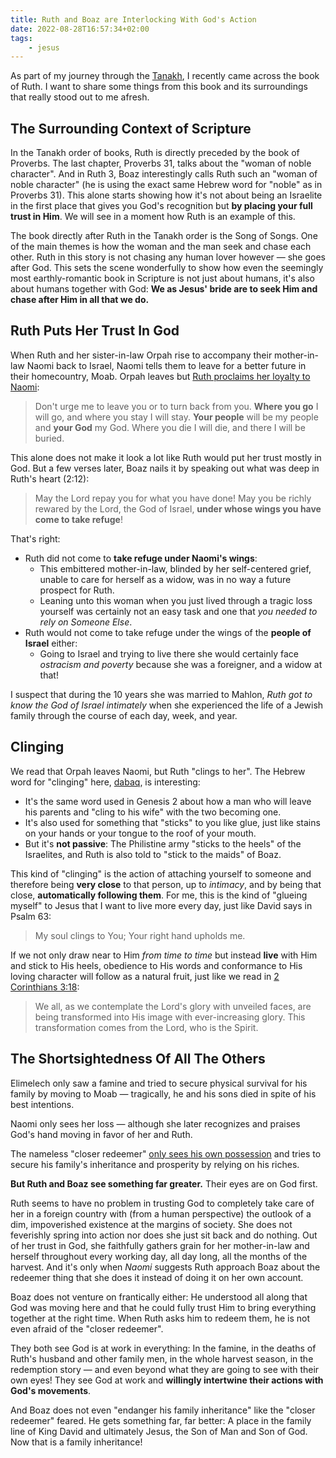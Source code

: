 ```yaml
---
title: Ruth and Boaz are Interlocking With God's Action
date: 2022-08-28T16:57:34+02:00
tags:
    - jesus
---
```


As part of my journey through the [Tanakh](https://en.wikipedia.org/wiki/Hebrew_Bible), I recently came across the book of Ruth.
I want to share some things from this book and its surroundings that really stood out to me afresh.

## The Surrounding Context of Scripture

In the Tanakh order of books, Ruth is directly preceded by the book of Proverbs.
The last chapter, Proverbs 31, talks about the "woman of noble character".
And in Ruth 3, Boaz interestingly calls Ruth such an "woman of noble character" (he is using the exact same Hebrew word for "noble" as in Proverbs 31).
This alone starts showing how it's not about being an Israelite in the first place that gives you God's recognition but **by placing your full trust in Him**.
We will see in a moment how Ruth is an example of this.

The book directly after Ruth in the Tanakh order is the Song of Songs.
One of the main themes is how the woman and the man seek and chase each other.
Ruth in this story is not chasing any human lover however — she goes after God.
This sets the scene wonderfully to show how even the seemingly most earthly-romantic book in Scripture is not just about humans, it's also about humans together with God:
**We as Jesus' bride are to seek Him and chase after Him in all that we do.**

## Ruth Puts Her Trust In God

When Ruth and her sister-in-law Orpah rise to accompany their mother-in-law Naomi back to Israel, Naomi tells them to leave for a better future in their homecountry, Moab.
Orpah leaves but [Ruth proclaims her loyalty to Naomi](https://www.bibleserver.com/NIV/Ruth1%3A16-17):

> Don't urge me to leave you or to turn back from you.
> **Where you go** I will go, and where you stay I will stay.
> **Your people** will be my people and **your God** my God.
> Where you die I will die, and there I will be buried.

This alone does not make it look a lot like Ruth would put her trust mostly in God.
But a few verses later, Boaz nails it by speaking out what was deep in Ruth's heart (2:12):

> May the Lord repay you for what you have done!
> May you be richly rewared by the Lord, the God of Israel, **under whose wings you have come to take refuge**!

That's right:
* Ruth did not come to **take refuge under Naomi's wings**:
    * This embittered mother-in-law, blinded by her self-centered grief, unable to care for herself as a widow, was in no way a future prospect for Ruth.
    * Leaning unto this woman when you just lived through a tragic loss yourself was certainly not an easy task and one that *you needed to rely on Someone Else*.
* Ruth would not come to take refuge under the wings of the **people of Israel** either:
    * Going to Israel and trying to live there she would certainly face *ostracism and poverty* because she was a foreigner, and a widow at that!

I suspect that during the 10 years she was married to Mahlon, *Ruth got to know the God of Israel intimately* when she experienced the life of a Jewish family through the course of each day, week, and year.

## Clinging

We read that Orpah leaves Naomi, but Ruth "clings to her".
The Hebrew word for "clinging" here, [dabaq](https://www.csv-bibel.de/strongs/h1692), is interesting:

* It's the same word used in Genesis 2 about how a man who will leave his parents and "cling to his wife" with the two becoming one.
* It's also used for something that "sticks" to you like glue, just like stains on your hands or your tongue to the roof of your mouth.
* But it's **not passive**: The Philistine army "sticks to the heels" of the Israelites, and Ruth is also told to "stick to the maids" of Boaz.

This kind of "clinging" is the action of attaching yourself to someone and therefore being **very close** to that person, up to *intimacy*, and by being that close, **automatically following them**.
For me, this is the kind of "glueing myself" to Jesus that I want to live more every day, just like David says in Psalm 63:

> My soul clings to You; Your right hand upholds me.

If we not only draw near to Him *from time to time* but instead **live** with Him and stick to His heels, obedience to His words and conformance to His loving character will follow as a natural fruit, just like we read in [2 Corinthians 3:18](https://www.bibleserver.com/ESV.NIV/2%20Corinthians3%3A18):

> We all, as we contemplate the Lord's glory with unveiled faces, are being transformed into His image with ever-increasing glory.
> This transformation comes from the Lord, who is the Spirit.

## The Shortsightedness Of All The Others

Elimelech only saw a famine and tried to secure physical survival for his family by moving to Moab — tragically, he and his sons died in spite of his best intentions.

Naomi only sees her loss — although she later recognizes and praises God's hand moving in favor of her and Ruth.

The nameless "closer redeemer" [only sees his own possession](https://www.bibleserver.com/ESV.NIV/Ruth4%3A6) and tries to secure his family's inheritance and prosperity by relying on his riches.

**But Ruth and Boaz see something far greater.**
Their eyes are on God first.

Ruth seems to have no problem in trusting God to completely take care of her in a foreign country with (from a human perspective) the outlook of a dim, impoverished existence at the margins of society.
She does not feverishly spring into action nor does she just sit back and do nothing.
Out of her trust in God, she faithfully gathers grain for her mother-in-law and herself throughout every working day, all day long, all the months of the harvest.
And it's only when *Naomi* suggests Ruth approach Boaz about the redeemer thing that she does it instead of doing it on her own account.

Boaz does not venture on frantically either:
He understood all along that God was moving here and that he could fully trust Him to bring everything together at the right time.
When Ruth asks him to redeem them, he is not even afraid of the "closer redeemer".

They both see God is at work in everything:
In the famine, in the deaths of Ruth's husband and other family men, in the whole harvest season, in the redemption story — and even beyond what they are going to see with their own eyes!
They see God at work and **willingly intertwine their actions with God's movements**.

And Boaz does not even "endanger his family inheritance" like the "closer redeemer" feared.
He gets something far, far better:
A place in the family line of King David and ultimately Jesus, the Son of Man and Son of God.
Now that is a family inheritance!
